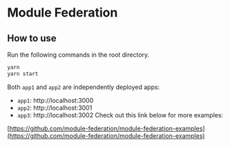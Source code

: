 # Module Federation

## How to use

Run the following commands in the root directory.

```bash
yarn
yarn start
```

Both `app1` and `app2` are independently deployed apps:

- `app1`: http://localhost:3000
- `app2`: http://localhost:3001
- `app3`: http://localhost:3002
Check out this link below for more examples:

[https://github.com/module-federation/module-federation-examples](https://github.com/module-federation/module-federation-examples)
